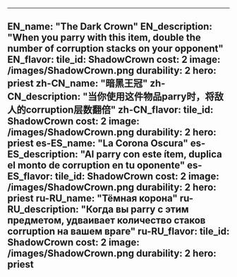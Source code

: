 ---

EN_name: "The Dark Crown"
EN_description: "When you parry with this item, double the number of corruption stacks on your opponent"
EN_flavor: 
tile_id: ShadowCrown
cost: 2
image: /images/ShadowCrown.png
durability: 2
hero: priest
zh-CN_name: "暗黑王冠"
zh-CN_description: "当你使用这件物品parry时，将敌人的corruption层数翻倍"
zh-CN_flavor: 
tile_id: ShadowCrown
cost: 2
image: /images/ShadowCrown.png
durability: 2
hero: priest
es-ES_name: "La Corona Oscura"
es-ES_description: "Al parry con este ítem, duplica el monto de corruption en tu oponente"
es-ES_flavor: 
tile_id: ShadowCrown
cost: 2
image: /images/ShadowCrown.png
durability: 2
hero: priest
ru-RU_name: "Тёмная корона"
ru-RU_description: "Когда вы parry с этим предметом, удваивает количество стаков corruption на вашем враге"
ru-RU_flavor: 
tile_id: ShadowCrown
cost: 2
image: /images/ShadowCrown.png
durability: 2
hero: priest
---